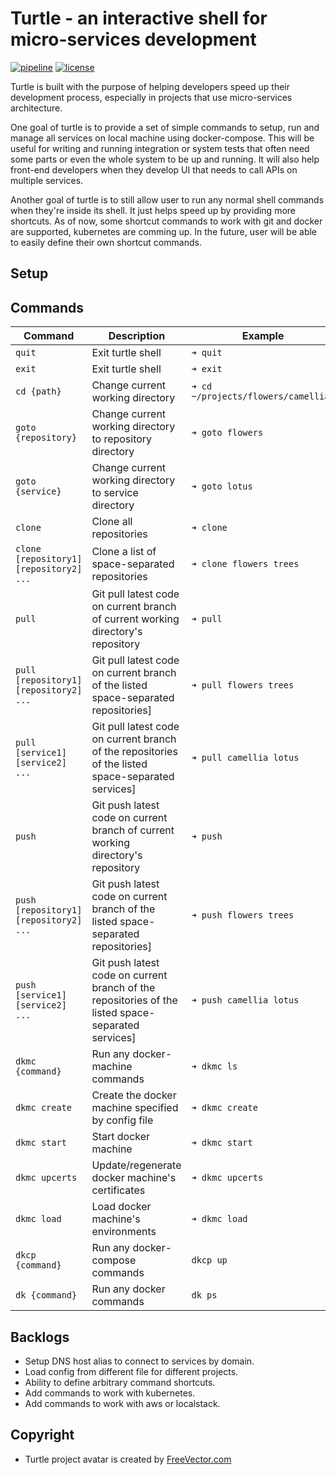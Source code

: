# Turtle - an interactive shell for micro-services development

[![pipeline](https://gitlab.com/phamlequang/turtle/badges/master/pipeline.svg)](https://gitlab.com/phamlequang/turtle/commits/master) [![license](https://img.shields.io/badge/license-MIT-green.svg)](https://gitlab.com/phamlequang/turtle/blob/master/LICENSE)

Turtle is built with the purpose of helping developers speed up their development process, especially in projects that use micro-services architecture.

One goal of turtle is to provide a set of simple commands to setup, run and manage all services on local machine using docker-compose. This will be useful for writing and running integration or system tests that often need some parts or even the whole system to be up and running. It will also help front-end developers when they develop UI that needs to call APIs on multiple services.

Another goal of turtle is to still allow user to run any normal shell commands when they're inside its shell. It just helps speed up by providing more shortcuts. As of now, some shortcut commands to work with git and docker are supported, kubernetes are comming up. In the future, user will be able to easily define their own shortcut commands.

## Setup

## Commands

Command | Description | Example
--------|-------------|--------
`quit`|Exit turtle shell|`➜ quit`
`exit`|Exit turtle shell|`➜ exit`
`cd {path}`|Change current working directory|`➜ cd ~/projects/flowers/camellia/`
`goto {repository}`|Change current working directory to repository directory|`➜ goto flowers`
`goto {service}`|Change current working directory to service directory|`➜ goto lotus`
`clone`|Clone all repositories|`➜ clone`
`clone [repository1] [repository2] ...`|Clone a list of space-separated repositories|`➜ clone flowers trees`
`pull`|Git pull latest code on current branch of current working directory's repository|`➜ pull`
`pull [repository1] [repository2] ...`|Git pull latest code on current branch of the listed space-separated repositories]|`➜ pull flowers trees`
`pull [service1] [service2] ...`|Git pull latest code on current branch of the repositories of the listed space-separated services]|`➜ pull camellia lotus`
`push`|Git push latest code on current branch of current working directory's repository|`➜ push`
`push [repository1] [repository2] ...`|Git push latest code on current branch of the listed space-separated repositories]|`➜ push flowers trees`
`push [service1] [service2] ...`|Git push latest code on current branch of the repositories of the listed space-separated services]|`➜ push camellia lotus`
`dkmc {command}`|Run any docker-machine commands|`➜ dkmc ls`
`dkmc create`|Create the docker machine specified by config file|`➜ dkmc create`
`dkmc start`|Start docker machine|`➜ dkmc start`
`dkmc upcerts`|Update/regenerate docker machine's certificates|`➜ dkmc upcerts`
`dkmc load`|Load docker machine's environments|`➜ dkmc load`
`dkcp {command}`|Run any docker-compose commands|`dkcp up`
`dk {command}`|Run any docker commands|`dk ps`

## Backlogs

- Setup DNS host alias to connect to services by domain.
- Load config from different file for different projects.
- Ability to define arbitrary command shortcuts.
- Add commands to work with kubernetes.
- Add commands to work with aws or localstack.

## Copyright

- Turtle project avatar is created by [FreeVector.com](https://www.freevector.com/free-cartoon-turtle-vector-18447)
